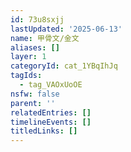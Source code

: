 ```yaml
---
id: 73u8sxjj
lastUpdated: '2025-06-13'
name: 甲骨文/金文
aliases: []
layer: 1
categoryId: cat_1YBqIhJq
tagIds:
  - tag_VAOxUoOE
nsfw: false
parent: ''
relatedEntries: []
timelineEvents: []
titledLinks: []
---
```


